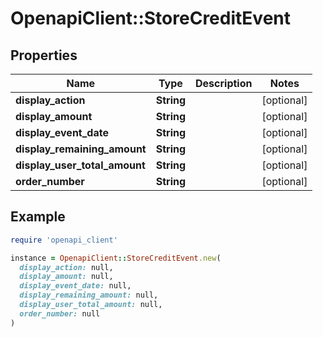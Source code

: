 # OpenapiClient::StoreCreditEvent

## Properties

| Name | Type | Description | Notes |
| ---- | ---- | ----------- | ----- |
| **display_action** | **String** |  | [optional] |
| **display_amount** | **String** |  | [optional] |
| **display_event_date** | **String** |  | [optional] |
| **display_remaining_amount** | **String** |  | [optional] |
| **display_user_total_amount** | **String** |  | [optional] |
| **order_number** | **String** |  | [optional] |

## Example

```ruby
require 'openapi_client'

instance = OpenapiClient::StoreCreditEvent.new(
  display_action: null,
  display_amount: null,
  display_event_date: null,
  display_remaining_amount: null,
  display_user_total_amount: null,
  order_number: null
)
```

